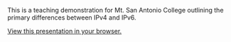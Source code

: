 This is a teaching demonstration for Mt. San Antonio College outlining the primary differences between IPv4 and IPv6.

[View this presentation in your browser.](https://sc137.github.io/mtsac-teaching-demo/)

